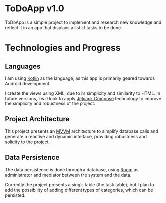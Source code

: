 # ToDoApp v1.0
ToDoApp is a simple project to implement and research new knowledge and reflect it in an app that displays a list of tasks to be done.

# Technologies and Progress
## Languages
I am using [Kotlin](https://kotlinlang.org/) as the language, as this app is primarily geared towards Android development.

I create the views using XML, due to its simplicity and similarity to HTML. In future versions, I will look to apply [Jetpack Compose](https://developer.android.com/compose) technology to improve the simplicity and robustness of the project.

## Project Architecture
This project presents an [MVVM](https://en.wikipedia.org/wiki/Model%E2%80%93view%E2%80%93viewmodel) architecture to simplify database calls and generate a reactive and dynamic interface, providing robustness and solidity to the project.

## Data Persistence
The data persistence is done through a database, using [Room](https://developer.android.com/training/data-storage/room?hl=es-419) as administrator and mediator between the system and the data.

Currently the project presents a single table (the task table), but I plan to add the possibility of adding different types of categories, which can be persisted.
